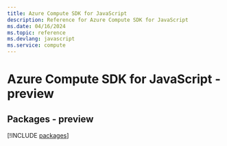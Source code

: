 ```yaml
---
title: Azure Compute SDK for JavaScript
description: Reference for Azure Compute SDK for JavaScript
ms.date: 04/16/2024
ms.topic: reference
ms.devlang: javascript
ms.service: compute
---
```

# Azure Compute SDK for JavaScript - preview
## Packages - preview
[!INCLUDE [packages](compute-index.md)]